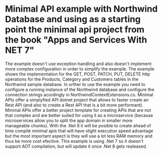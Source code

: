 # Minimal API example with Northwind Database and using as a starting point the minimal api project from the book "Apps and Services With NET 7"
The example doesn't use exception handling and also doesn't implement more complex configuration in order to simplify the example.
The example shows the implementation for the GET, POST, PATCH, PUT, DELETE http operations for the Products, Category and Customers tables in the Northwind sample database.
In orther to use the example you need to configure a running instance of the Northwind database and configure the connection strings acordingly in NorthwindContextExtensions.cs.
Minimal APIs offer a simplyfied API dotnet project that allows to faster create an Rest API (and also to create a Rest API that is a bit more performant).
Minimal APIs offer a better project template for creating APIs that are not that complex and are better suited for using it as a microservice (because microservices allow you to split the app domain in smaller more manageable chunks).
With the .Net 8 it will be posible to create ahead of time compile minimal apis that will have slight execution speed advantage but the most important aspect is they will use a lot less RAM memory and thus be more cost efective. This example is using .Net 7 so it doesn't support AOT compilation, but will update it once .Net 8 gets realeased.

